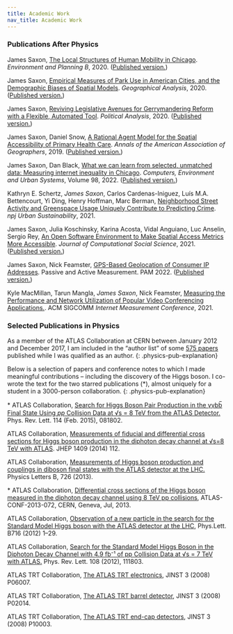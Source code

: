 ```yaml
---
title: Academic Work
nav_title: Academic Work
---
```


### Publications After Physics

James Saxon, [The Local Structures of Human Mobility in Chicago][local-structures-pdf]. <i>Environment and Planning B</i>, 2020.  ([Published version.][local-structures-pub])

James Saxon, [Empirical Measures of Park Use in American Cities, and the Demographic Biases of Spatial Models][park-use-pdf]. <i>Geographical Analysis</i>, 2020. ([Published version.][park-use-pub])

James Saxon, [Reviving Legislative Avenues for Gerrymandering Reform with a Flexible, Automated Tool][c4-pdf].  <i>Political Analysis</i>, 2020.  ([Published version.][c4-pub])

James Saxon, Daniel Snow, [A Rational Agent Model for the Spatial Accessibility of Primary Health Care][raam-pdf].  <i>Annals of the American Association of Geographers</i>, 2019. ([Published version.][raam-pub])

James Saxon, Dan Black, [What we can learn from selected, unmatched data: Measuring internet inequality in Chicago][ookla-pdf]. <i>Computers, Environment and Urban Systems</i>, Volume 98, 2022. ([Published version.][ookla-pub])

Kathryn E. Schertz, <i>James Saxon</i>, Carlos Cardenas-Iniguez, Luís M.A. Bettencourt, Yi Ding, Henry Hoffman, Marc Berman,
  [Neighborhood Street Activity and Greenspace Usage Uniquely Contribute to Predicting Crime][psych-parks-pub].
  <i>npj Urban Sustainability</i>, 2021.

James Saxon, Julia Koschinsky, Karina Acosta, Vidal Anguiano, Luc Anselin, Sergio Rey,
  [An Open Software Environment to Make Spatial Access Metrics More Accessible][jcss-access-pdf]. <i>Journal of Computational Social Science</i>, 2021. ([Published version.][jcss-access-pub])


James Saxon, Nick Feamster, [GPS-Based Geolocation of Consumer IP Addresses][gps-geoloc-pdf]. Passive and Active Measurement. PAM 2022. ([Published version.][gps-geoloc-pub])

Kyle MacMillan, Tarun Mangla, <em>James Saxon</em>, Nick Feamster, [Measuring the Performance and Network Utilization of Popular Video Conferencing Applications.][video-conf-pub]. ACM SIGCOMM <em>Internet Measurement Conference</em>, 2021.


### Selected Publications in Physics

As a member of the ATLAS Collaboration at CERN between January 2012 and
December 2017, I am included in the “author list” of some [575 papers](inspire)
published while I was qualified as an author. 
{: .physics-pub-explanation}

Below is a selection of papers and conference notes to which I made meaningful
contributions – including the discovery of the Higgs boson.
I co-wrote the text for the two starred publications (\*), almost uniquely
for a student in a 3000-person collaboration.
{: .physics-pub-explanation}


\* ATLAS Collaboration, [Search for Higgs Boson Pair Production in the γγbb̅ Final State Using _pp_ Collision Data at √s = 8 TeV from the ATLAS Detector.][dihiggs] Phys. Rev. Lett. 114 (Feb. 2015), 081802.

ATLAS Collaboration, [Measurements of fiducial and differential cross sections for Higgs boson production in the diphoton decay channel at √s=8 TeV with ATLAS][dxs-paper]. JHEP 1409 (2014) 112.

ATLAS Collaboration, [Measurements of Higgs boson production and couplings in diboson final states with the ATLAS detector at the LHC.][higgs-couplings-2013] Physics Letters B, 726 (2013).

\* ATLAS Collaboration, [Differential cross sections of the Higgs boson measured in the diphoton decay channel using 8 TeV pp collisions][dxs-conf], ATLAS-CONF-2013-072, CERN, Geneva, Jul, 2013.

ATLAS Collaboration, [Observation of a new particle in the search for the Standard Model Higgs boson with the ATLAS detector at the LHC][higgs-observation], Phys.Lett. B716 (2012) 1–29.

ATLAS Collaboration, [Search for the Standard Model Higgs Boson in the Diphoton Decay Channel with 4.9 fb⁻¹ of pp Collision Data at √s = 7 TeV with ATLAS.][last-higgs-search] Phys. Rev. Lett. 108 (2012), 111803.

ATLAS TRT Collaboration, [The ATLAS TRT electronics][trt-electronics], JINST 3 (2008) P06007.

ATLAS TRT Collaboration, [The ATLAS TRT barrel detector][trt-barrel], JINST 3 (2008) P02014.

ATLAS TRT Collaboration, [The ATLAS TRT end-cap detectors][trt-endcaps], JINST 3 (2008) P10003.



[inspire]: https://inspirehep.net/authors/1077634
[local-structures-pdf]: /assets/papers/saxon-local-structures-mobility.pdf
[local-structures-pub]: https://journals.sagepub.com/doi/10.1177/2399808320949539
[park-use-pdf]: /assets/papers/saxon-park-use.pdf
[park-use-pub]: https://onlinelibrary.wiley.com/doi/10.1111/gean.12265
[c4-pdf]: /assets/papers/saxon-redistricting.pdf
[c4-pub]: https://www.cambridge.org/core/journals/political-analysis/article/reviving-legislative-avenues-for-gerrymandering-reform-with-a-flexible-automated-tool/017DE06B8F8F45DA18FAEF9BAE567E70
[raam-pdf]: /assets/papers/saxon-access-raam.pdf
[raam-pub]: https://doi.org/10.1080/24694452.2019.1629870
[psych-parks-pub]: https://www.nature.com/articles/s42949-020-00005-7
[jcss-access-pdf]: https://www.researchgate.net/profile/Julia-Koschinsky-2/publication/350338824_An_Open_Software_Environment_to_Make_Spatial_Access_Metrics_More_Accessible/links/605a8d5da6fdccbfea003549/An-Open-Software-Environment-to-Make-Spatial-Access-Metrics-More-Accessible.pdf
[jcss-access-pub]: https://dx.doi.org/10.1007/s42001-021-00126-8
[video-conf-pub]: https://dl.acm.org/doi/10.1145/3487552.3487842
[gps-geoloc-pdf]: https://arxiv.org/pdf/2105.13389
[gps-geoloc-pub]: https://link.springer.com/chapter/10.1007/978-3-030-98785-5_6]
[ookla-pub]: https://www.sciencedirect.com/science/article/abs/pii/S0198971522001181
[ookla-pdf]: https://papers.ssrn.com/sol3/Delivery.cfm?abstractid=4103426
[dihiggs]: https://journals.aps.org/prl/abstract/10.1103/PhysRevLett.114.081802
[dxs-paper]: http://dx.doi.org/10.1007/JHEP09(2014)112
[dxs-conf]: http://cds.cern.ch/record/1562925
[higgs-couplings-2013]: https://doi.org/10.1016/j.physletb.2013.08.010
[higgs-observation]: https://doi.org/10.1016/j.physletb.2012.08.020
[last-higgs-search]: http://dx.doi.org/10.1103/PhysRevLett.108.111803
[trt-electronics]: http://dx.doi.org/10.1088/1748-0221/3/06/P06007
[trt-barrel]: http://dx.doi.org/10.1088/1748-0221/3/02/P02014
[trt-endcaps]: http://dx.doi.org/10.1088/1748-0221/3/10/P10003
